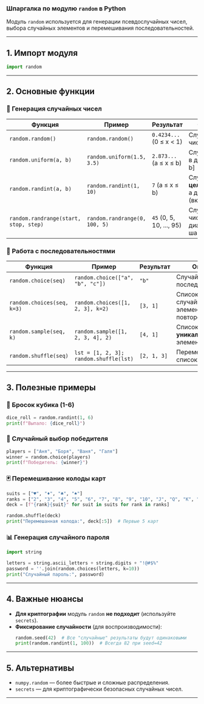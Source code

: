 ### **Шпаргалка по модулю `random` в Python**  
Модуль `random` используется для генерации псевдослучайных чисел, выбора случайных элементов и перемешивания последовательностей.  

---

## **1. Импорт модуля**  
```python
import random
```

---

## **2. Основные функции**  

### **🔹 Генерация случайных чисел**  
| Функция | Пример | Результат | Описание |
|---------|--------|-----------|----------|
| `random.random()` | `random.random()` | `0.4234...` (0 ≤ x < 1) | Случайное float число от 0 до 1 |
| `random.uniform(a, b)` | `random.uniform(1.5, 3.5)` | `2.873...` (a ≤ x ≤ b) | Случайное float в диапазоне [a, b] |
| `random.randint(a, b)` | `random.randint(1, 10)` | `7` (a ≤ x ≤ b) | Случайное **целое** число от a до b (включительно) |
| `random.randrange(start, stop, step)` | `random.randrange(0, 100, 5)` | `45` (0, 5, 10, ..., 95) | Случайное число из диапазона с шагом |

### **🔹 Работа с последовательностями**  
| Функция | Пример | Результат | Описание |
|---------|--------|-----------|----------|
| `random.choice(seq)` | `random.choice(["a", "b", "c"])` | `"b"` | Случайный элемент последовательности |
| `random.choices(seq, k=3)` | `random.choices([1, 2, 3], k=2)` | `[3, 1]` | Список из `k` случайных элементов (с повторениями) |
| `random.sample(seq, k)` | `random.sample([1, 2, 3, 4], 2)` | `[4, 1]` | Список из `k` **уникальных** элементов |
| `random.shuffle(seq)` | `lst = [1, 2, 3]; random.shuffle(lst)` | `[2, 1, 3]` | Перемешивает список **на месте** |

---

## **3. Полезные примеры**  

### **🎲 Бросок кубика (1-6)**  
```python
dice_roll = random.randint(1, 6)
print(f"Выпало: {dice_roll}")
```

### **🎯 Случайный выбор победителя**  
```python
players = ["Аня", "Боря", "Ваня", "Галя"]
winner = random.choice(players)
print(f"Победитель: {winner}")
```

### **🃏 Перемешивание колоды карт**  
```python
suits = ["♥", "♦", "♣", "♠"]
ranks = ["2", "3", "4", "5", "6", "7", "8", "9", "10", "J", "Q", "K", "A"]
deck = [f"{rank}{suit}" for suit in suits for rank in ranks]

random.shuffle(deck)
print("Перемешанная колода:", deck[:5])  # Первые 5 карт
```

### **📊 Генерация случайного пароля**  
```python
import string

letters = string.ascii_letters + string.digits + "!@#$%"
password = ''.join(random.choices(letters, k=10))
print("Случайный пароль:", password)
```

---

## **4. Важные нюансы**  
- **Для криптографии** модуль `random` **не подходит** (используйте `secrets`).  
- **Фиксирование случайности** (для воспроизводимости):  
  ```python
  random.seed(42)  # Все "случайные" результаты будут одинаковыми
  print(random.randint(1, 100))  # Всегда 82 при seed=42
  ```

---

## **5. Альтернативы**  
- `numpy.random` — более быстрые и сложные распределения.  
- `secrets` — для криптографически безопасных случайных чисел.  

---

